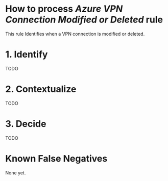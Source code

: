 # How to process *Azure VPN Connection Modified or Deleted* rule
This rule Identifies when a VPN connection is modified or deleted.

# 1. Identify
TODO

# 2. Contextualize
TODO

# 3. Decide
TODO

# Known False Negatives
None yet.
